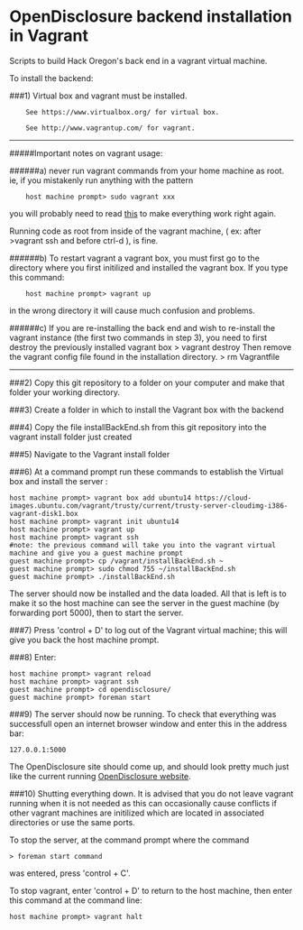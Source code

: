 OpenDisclosure backend installation in Vagrant
=================

Scripts to build Hack Oregon's back end in a vagrant virtual machine.

To install the backend:

###1) Virtual box and vagrant must be installed.

		See https://www.virtualbox.org/ for virtual box.
	
		See http://www.vagrantup.com/ for vagrant.
		
-----------------------
#####Important notes on vagrant usage:
	
######a) never run vagrant commands from your home machine as root. 
  ie, if you mistakenly run anything with the pattern 
	
		host machine prompt> sudo vagrant xxx
		
  you will probably need to read [this](http://stackoverflow.com/questions/25652769/should-vagrant-require-sudo-for-each-command) to make everything work right again.
	
  Running code as root from inside of the vagrant machine, ( ex: after >vagrant ssh and before ctrl-d ), is fine. 
	
######b) To restart vagrant a vagrant box, you must first go to the directory where you first initilized and installed the vagrant box. If you type this command:
		
		host machine prompt> vagrant up
		
  in the wrong directory it will cause much confusion and problems. 
	
######c) If you are re-installing the back end and wish to re-install the vagrant instance 
  (the first two commands in step 3), you need to first destroy the previously installed vagrant box
		> vagrant destroy
  Then remove the vagrant config file found in the installation directory. 
		> rm Vagrantfile

-----------------------
###2) Copy this git repository to a folder on your computer and make that folder your working directory.
	
###3) Create a folder in which to install the Vagrant box with the backend
  
###4) Copy the file installBackEnd.sh from this git repository into the vagrant install folder just created
  
###5) Navigate to the Vagrant install folder
  
###6) At a command prompt run these commands to establish the Virtual box and install the server :
  
	host machine prompt> vagrant box add ubuntu14 https://cloud-images.ubuntu.com/vagrant/trusty/current/trusty-server-cloudimg-i386-vagrant-disk1.box
	host machine prompt> vagrant init ubuntu14
	host machine prompt> vagrant up
	host machine prompt> vagrant ssh
	#note: the previous command will take you into the vagrant virtual machine and give you a guest machine prompt
	guest machine prompt> cp /vagrant/installBackEnd.sh ~
	guest machine prompt> sudo chmod 755 ~/installBackEnd.sh
	guest machine prompt> ./installBackEnd.sh
 
 The server should now be installed and the data loaded. All that is left is to make it so the host machine can see the server in the guest machine (by forwarding port 5000), then to start the server.
	
###7) Press 'control + D' to log out of the Vagrant virtual machine; this will give you back the host machine prompt.
 
###8) Enter:
 
 	host machine prompt> vagrant reload
	host machine prompt> vagrant ssh
	guest machine prompt> cd opendisclosure/
	guest machine prompt> foreman start
	
	
###9) The server should now be running. To check that everything was successfull open an internet browser window and enter this in the address bar:
  	
  	127.0.0.1:5000
	
The OpenDisclosure site should come up, and should look pretty much just like the current running [OpenDisclosure website](http://www.opendisclosure.io/). 

###10) Shutting everything down. It is advised that you do not leave vagrant running when it is not needed as this can occasionally cause conflicts if other vagrant machines are initilized which are located in associated directories or use the same ports. 

   To stop the server, at the command prompt where the command
   
	> foreman start command 
	
  was entered, press 'control + C'. 
  
  To stop vagrant, enter 'control + D' to return to the host machine, then enter this command at the command line:
  
  	host machine prompt> vagrant halt

